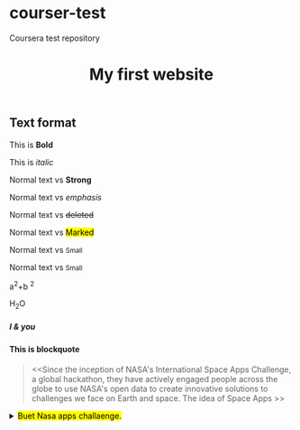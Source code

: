 # courser-test
Coursera test repository
<!Doctype html>
<html lang= "en">
	<head>
		<title> Html coding </title>
	</head>
	<body>
		<header>
		   <h1> My first website </h1>
		</header>
		<main>
			<section>
			<h2> Text format</h2>
			<p> This is <b> Bold </b></p>
			<p> This is <i> italic </i></p>
			<p> Normal text vs <strong> Strong </strong></p>
			<p> Normal text vs <em> emphasis </em></p>
			<p> Normal text vs <del> deleted </del></p>
			<p> Normal text vs <mark> Marked </mark></p>
			<p> Normal text vs <small> Small</small></p>
			<p> Normal text vs <small> Small</small></p>
			<p>a<sup>2</sup>+b <sup>2</sup></p>
			<p>H<sub>2</sub>O</p>
			<h5> I &amp; you</h5> <!--here &amp; refer to (&) sign -->
			<h4> This is blockquote</h4>
			<blockquote>
			&lt;&lt;<!--&lt; means to this (<) sign-->Since the inception of NASA's International Space Apps Challenge, a global hackathon, 
			they have actively engaged people across the globe to use NASA's open data to create 
			innovative solutions to challenges we face on Earth and space. The idea of Space Apps &gt;&gt; <!--&lt; means to this (>) sign-->
			</blockquote>
			<details>
			<summary> <mark>Buet Nasa apps challaenge.</mark></summary>
			<p> Since the inception of NASA's International Space Apps Challenge, a global hackathon, 
			they have actively engaged people across the globe to use NASA's open data to create 
			innovative solutions to challenges we face on Earth and space. The idea of Space Apps</p>
			
			</details>
			
			</section>
				<section>
				<h2>Html media</h2>
				<figure>
				<img width="600px" height ="300px" src ="image/heart.jpg"/>
				<figcaption>Broken heart pic.</figcaption>
				<img width="600px" height ="300px" src ="image/national.jpg"/>
				<figcaption>National Flagh.</figcaption>
				<video width="600px" height ="450px" src="video/national.mp4"
				controls loop
				></video>
				<figcaption>National Anthem.</figcaption>
				<video width="600px" height ="450px" src="video/Bewafa.mp4"
				controls loop
				></video>
				<figcaption> It is a Video Clips.</figcaption>
				<audio src="audio/national.mp3" controls >
				</audio>
				<figcaption> National Anthem audio.</figcaption>
				<audio src="audio/bewafa.mp3" controls >
				</audio>
				<figcaption> It is a Audio song.</figcaption>
				
				 </figure>
				
				</section>

	
		</main>
	
	
		<footer>&copy;coppy right || 2021 </footer> <!--&copy; means coppyright sign.-->
	</body>


</html>

